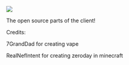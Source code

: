 ![](https://img.shields.io/badge/Zero-Day-green)

The open source parts of the client!

Credits:

7GrandDad for creating vape

RealNefIntent for creating zeroday in minecraft
